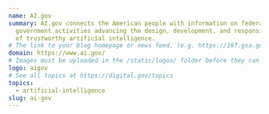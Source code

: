 ```yaml
---
name: AI.gov
summary: AI.gov connects the American people with information on federal
  government activities advancing the design, development, and responsible use
  of trustworthy artificial intelligence.
# The link to your blog homepage or news feed. (e.g. https://18f.gsa.gov/)
domain: https://www.ai.gov/
# Images must be uploaded in the /static/logos/ folder before they can be used here.
logo: aigov
# See all topics at https://digital.gov/topics
topics:
  - artificial-intelligence
slug: ai-gov
---
```

